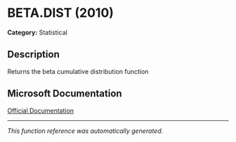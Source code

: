 # BETA.DIST (2010)

**Category:** Statistical

## Description
Returns the beta cumulative distribution function

## Microsoft Documentation
[Official Documentation](https://support.microsoft.com//en-us/office/beta-dist-function-11188c9c-780a-42c7-ba43-9ecb5a878d31)

---
*This function reference was automatically generated.*
